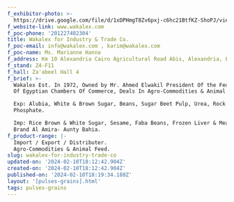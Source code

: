 ```yaml
---
f_exhibitor-photo: >-
  https://drive.google.com/file/d/1xDPHmgT8Zv6pxj-c6hc21BtfKZ-ShoPJ/view?usp=drive_link
f_website-link: www.wakalex.com
f_poc-phone: '201227402304'
title: Wakalex for Industry & Trade Co.
f_poc-email: info@wakalex.com , karim@wakalex.com
f_poc-name: Ms. Marianne Hanna
f_address: Km 10 Alexandria Cairo Agricultural Road Abis, Alexandria, Egypt.
f_stand: Z4-F11
f_hall: Za'abeel Hall 4
f_brief: >-
  Wakalex Est. In 1972, Owned by Mr. Ahmed Elwakil President Of the Federation
  Of Egyptian Chambers Of Commerce, Deals In Agro-Commodities & Animal Feed.

  Exp: Alubia, White & Brown Sugar, Beans, Sugar Beet Pulp, Urea, Rock
  Phosphate. 

  Imp: Rice Brown & White Sugar, Sesame, Faba Beans, Frozen Liver & Meat Our
  Brand Al Amira- Aunty Bahia.
f_product-range: |-
  Import / Export / Distributer. 
  Agro-Commodities & Animal Feed.
slug: wakalex-for-industry-trade-co
updated-on: '2024-02-10T18:12:42.904Z'
created-on: '2024-02-10T18:12:42.904Z'
published-on: '2024-02-10T18:19:34.188Z'
layout: '[pulses-grains].html'
tags: pulses-grains
---
```



